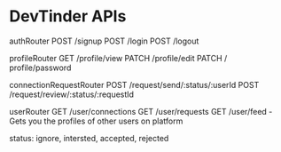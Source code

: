 # DevTinder APIs

authRouter
POST /signup
POST /login
POST /logout

profileRouter
GET /profile/view
PATCH /profile/edit
PATCH / profile/password

connectionRequestRouter
POST /request/send/:status/:userId
POST /request/review/:status/:requestId

userRouter
GET /user/connections
GET /user/requests
GET /user/feed - Gets you the profiles of other users on platform

status: ignore, intersted, accepted, rejected

